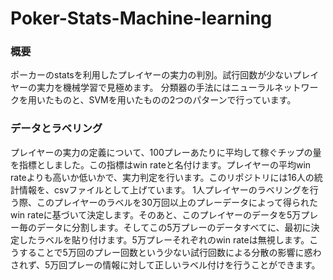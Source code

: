 # Poker-Stats-Machine-learning
### 概要
ポーカーのstatsを利用したプレイヤーの実力の判別。試行回数が少ないプレイヤーの実力を機械学習で見極めます。
分類器の手法にはニューラルネットワークを用いたものと、SVMを用いたものの2つのパターンで行っています。
### データとラベリング
プレイヤーの実力の定義について、100プレーあたりに平均して稼ぐチップの量を指標としました。この指標はwin rateと名付けます。プレイヤーの平均win rateよりも高いか低いかで、実力判定を行います。このリポジトリには16人の統計情報を、csvファイルとして上げています。
1人プレイヤーのラベリングを行う際、このプレイヤーのラベルを30万回以上のプレーデータによって得られたwin rateに基づいて決定します。そのあと、このプレイヤーのデータを5万プレー毎のデータに分割します。そしてこの5万プレーのデータすべてに、最初に決定したラベルを貼り付けます。5万プレーそれぞれのwin rateは無視します。こうすることで5万回のプレー回数という少ない試行回数による分散の影響に惑わされず、5万回プレーの情報に対して正しいラベル付けを行うことができます。


